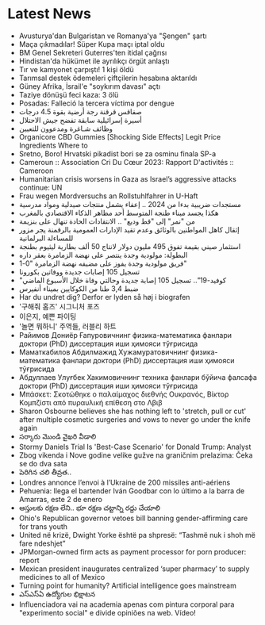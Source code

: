 # Latest News
-  Avusturya'dan Bulgaristan ve Romanya'ya "Şengen" şartı
-  Maça çıkmadılar! Süper Kupa maçı iptal oldu
-  BM Genel Sekreteri Guterres'ten itidal çağrısı
-  Hindistan'da hükümet ile ayrılıkçı örgüt anlaştı
-  Tır ve kamyonet çarpıştı! 1 kişi öldü
-  Tarımsal destek ödemeleri çiftçilerin hesabına aktarıldı
-  Güney Afrika, İsrail'e "soykırım davası" açtı
-  Taziye dönüşü feci kaza: 3 ölü
-  Posadas: Falleció la tercera víctima por dengue
-  صفاقس قرقنة رجة أرضية بقوة 4.5 درجات
-  أسيرة إسرائيلية سابقة تفضح جيش الاحتلال
-  وظائف شـاغرة ومدعوون للتعيين
-  Organicore CBD Gummies [Shocking Side Effects] Legit Price Ingredients Where to
-  Sretno, Boro! Hrvatski pikadist bori se za osminu finala SP-a
-  Cameroun :: Association Cri Du Cœur 2023: Rapport D'activités :: Cameroon
-  Humanitarian crisis worsens in Gaza as Israel’s aggressive attacks continue: UN
-  Frau wegen Mordversuchs an Rollstuhlfahrer in U-Haft
-  مستجدات ضريبية بدءا من 2024 .. إعفاء يشمل منتجات صيدلية ومواد مدرسية
-  هكذا يجسد ميناء طنجة المتوسط أحد مظاهر الذكاء الاقتصادي بالمغرب
-  من "نمر" إلى "قط وديع" .. الانتقادات الحادة تنهال على بنزيمة
-  إثقال كاهل المواطنين بالوثائق وعدم تقيد الإدارات العمومية بالرقمنة يجر مزور للمساءلة البرلمانية
-  استثمار صيني بقيمة تفوق 495 مليون دولار لانتاج 50 ألف بطارية ليثيوم بطنجة
-  البطولة: مولودية وجدة ينتصر على نهضة الزمامرة بعقر داره
-  فريق مولودية وجدة يفوز على مضيفه نهضة الزمامرة "0-1"
-  تسجيل 105 إصابات جديدة ووفاتين بكورونا
-  "كوفيد-19".. تسجيل 105 إصابة جديدة وحالتي وفاة خلال الأسبوع الماضي
-  ضبط 3,4 طنا من الكوكايين بميناء أنفيرس
-  Har du undret dig? Derfor er lyden så høj i biografen
-  '구해줘 홈즈' 시그니처 포즈
-  이은지, 예쁜 파이팅
-  '놀면 뭐하니' 주역들, 러블리 하트
-  Райимов Дониёр Ғапуровичнинг физика-математика фанлари доктори (PhD) диссертация иши ҳимояси тўғрисида
-  Маматкабилов Абдилмажид Хужамуратовичнинг физика-математика фанлари доктори (PhD) диссертация иши ҳимояси тўғрисида
-  Абдуллаев Улуғбек Хакимовичнинг техника фанлари бўйича фалсафа доктори (PhD) диссертация иши ҳимояси тўғрисида
-  Μπάσκετ: Σκοτώθηκε ο παλαίμαχος διεθνής Ουκρανός, Βίκτορ Κομπζίστι από πυραυλική επίθεση στο Λβιβ
-  Sharon Osbourne believes she has nothing left to 'stretch, pull or cut' after multiple cosmetic surgeries and vows to never go under the knife again
-  సర్కారు మొండి వైఖరి వీడాలి
-  Stormy Daniels Trial Is 'Best-Case Scenario' for Donald Trump: Analyst
-  Zbog vikenda i Nove godine velike gužve na graničnim prelazima: Čeka se do dva sata
-  పెరిగిన చలి తీవ్రత..
-  Londres annonce l’envoi à l’Ukraine de 200 missiles anti-aériens
-  Pehuenia: llega el bartender Iván Goodbar con lo último a la barra de Amarras, este 2 de enero
-  ఆస్తులకు రక్షణ లేని.. భూ రక్షణ చట్టాన్ని రద్దు చేయాలి
-  Ohio's Republican governor vetoes bill banning gender-affirming care for trans youth
-  United në krizë, Dwight Yorke është pa shpresë: “Tashmë nuk i shoh më fare ndeshjet”
-  JPMorgan-owned firm acts as payment processor for porn producer: report
-  Mexican president inaugurates centralized ‘super pharmacy’ to supply medicines to all of Mexico
-  Turning point for humanity? Artificial intelligence goes mainstream
-  ఎస్‌ఎస్‌ఏ ఉద్యోగుల భిక్షాటన
-  Influenciadora vai na academia apenas com pintura corporal para "experimento social" e divide opiniões na web. Vídeo!

